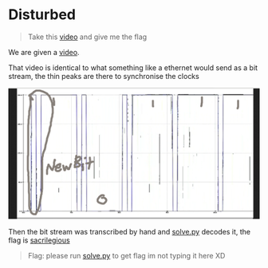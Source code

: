 # Disturbed
>Take this [video](disturbed.mp4) and give me the flag

We are given a [video](disturbed.mp4).

That video is identical to what something like a ethernet would send as a bit stream, the thin peaks are there to synchronise the clocks

![a picture is supposed to be here to explain this more clearly](pic.png)

Then the bit stream was transcribed by hand and [solve.py](solve.py) decodes it, the flag is [sacrilegious](https://www.youtube.com/watch?v=BvsvaCU6i1M)

> Flag: please run [solve.py](solve.py) to get flag im not typing it here XD
